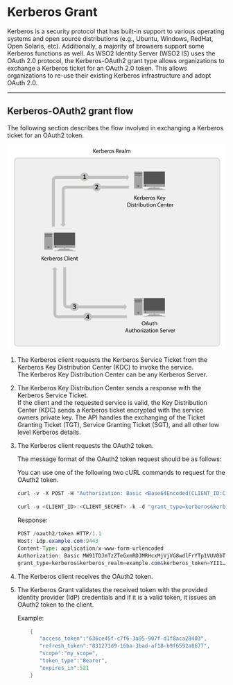 # Kerberos Grant

Kerberos is a security protocol that has built-in support to various
operating systems and open source distributions (e.g., Ubuntu, Windows,
RedHat, Open Solaris, etc). Additionally, a majority of browsers support
some Kerberos functions as well. As WSO2 Identity Server (WSO2 IS) uses
the OAuth 2.0 protocol, the Kerberos-OAuth2 grant type allows
organizations to exchange a Kerberos ticket for an OAuth 2.0 token. This
allows organizations to re-use their existing Kerberos infrastructure
and adopt OAuth 2.0.

---

## Kerberos-OAuth2 grant flow

The following section describes the flow involved in exchanging a
Kerberos ticket for an OAuth2 token. 
 
![oauth-kerberos-diagram](../../../assets/img/concepts/oauth-kerberos-diagram.png)

1.  The Kerberos client requests the Kerberos Service Ticket from the
    Kerberos Key Distribution Center (KDC) to invoke the service.  
    The Kerberos Key Distribution Center can be any Kerberos Server.
2.  The Kerberos Key Distribution Center sends a response with the
    Kerberos Service Ticket.  
    If the client and the requested service is valid, the Key
    Distribution Center (KDC) sends a Kerberos ticket encrypted with the
    service owners private key. The API handles the exchanging of the
    Ticket Granting Ticket (TGT), Service Granting Ticket (SGT), and all
    other low level Kerberos details. <a name="step3"></a>
3.  The Kerberos client requests the OAuth2 token. 
      
    The message format of the OAuth2 token request should be as
    follows:  

    You can use one of the following two cURL commands to request for
    the OAuth2 token.

    ``` java tab="Request 1"
    curl -v -X POST -H "Authorization: Basic <Base64Encoded(CLIENT_ID:CLIENT_SECRET)>" -k -d "grant_type=kerberos&kerberos_realm=<KERBEROS_REALM>&kerberos_token=<KERBEROS_TOKEN>" -H "Content-Type:application/x-www-form-urlencoded" <TOKEN_ENDPOINT>
    ```

    ``` java tab="Request 2"
    curl -u <CLIENT_ID>:<CLIENT_SECRET> -k -d "grant_type=kerberos&kerberos_realm=<KERBEROS_REALM>&kerberos_token=<KERBEROS_TOKEN>" -H "Content-Type:application/x-www-form-urlencoded" <TOKEN_ENDPOINT>
    ```

    Response:
    
    ``` java
    POST /oauth2/token HTTP/1.1
    Host: idp.example.com:9443
    Content-Type: application/x-www-form-urlencoded
    Authorization: Basic MW91TDJmTzZTeGxmRDJMRHcxMjVjVG8wdlFrYTp1VUV0bTg5dFk2UVp1WlVtcVpmTDkyQkRGZUFh
    grant_type=kerberos&kerberos_realm=example.com&kerberos_token=YII1…
    ```

4.  The Kerberos client receives the OAuth2 token. 

5.  The Kerberos Grant validates the received token with the provided
    identity provider (IdP) credentials and if it is a valid token, it
    issues an OAuth2 token to the client.

    Example:

    ``` java
        {  
           "access_token":"636ce45f-c7f6-3a95-907f-d1f8aca28403",
           "refresh_token":"831271d9-16ba-3bad-af18-b9f6592a8677",
           "scope":"my_scope",
           "token_type":"Bearer",
           "expires_in":521
        }
    ```
